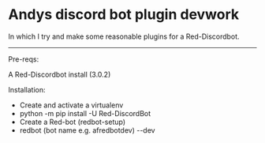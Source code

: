 # Andys discord bot plugin devwork

In which I try and make some reasonable plugins for a Red-Discordbot.

---
Pre-reqs:

A Red-Discordbot install (3.0.2)

Installation:

* Create and activate a virtualenv
* python -m pip install -U Red-DiscordBot
* Create a Red-bot (redbot-setup)
* redbot (bot name e.g. afredbotdev) --dev
